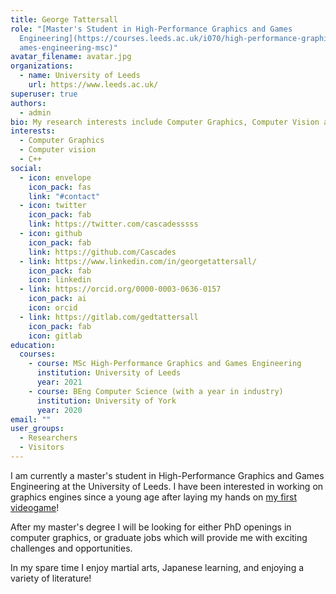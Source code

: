 ```yaml
---
title: George Tattersall
role: "[Master's Student in High-Performance Graphics and Games
  Engineering](https://courses.leeds.ac.uk/i070/high-performance-graphics-and-g\
  ames-engineering-msc)"
avatar_filename: avatar.jpg
organizations:
  - name: University of Leeds
    url: https://www.leeds.ac.uk/
superuser: true
authors:
  - admin
bio: My research interests include Computer Graphics, Computer Vision and C++.
interests:
  - Computer Graphics
  - Computer vision
  - C++
social:
  - icon: envelope
    icon_pack: fas
    link: "#contact"
  - icon: twitter
    icon_pack: fab
    link: https://twitter.com/cascadesssss
  - icon: github
    icon_pack: fab
    link: https://github.com/Cascades
  - link: https://www.linkedin.com/in/georgetattersall/
    icon_pack: fab
    icon: linkedin
  - link: https://orcid.org/0000-0003-0636-0157
    icon_pack: ai
    icon: orcid
  - link: https://gitlab.com/gedtattersall
    icon_pack: fab
    icon: gitlab
education:
  courses:
    - course: MSc High-Performance Graphics and Games Engineering
      institution: University of Leeds
      year: 2021
    - course: BEng Computer Science (with a year in industry)
      institution: University of York
      year: 2020
email: ""
user_groups:
  - Researchers
  - Visitors
---
```

I am currently a master's student in High-Performance Graphics and Games Engineering at the University of Leeds. I have been interested in working on graphics engines since a young age after laying my hands on [my first videogame](https://en.wikipedia.org/wiki/Robots_(2005_video_game))!

After my master's degree I will be looking for either PhD openings in computer graphics, or graduate jobs which will provide me with exciting challenges and opportunities.

In my spare time I enjoy martial arts, Japanese learning, and enjoying a variety of literature!
